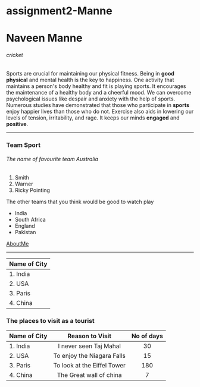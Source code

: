 # assignment2-Manne

# Naveen Manne

###### cricket

Sports are crucial for maintaining our physical fitness. Being in **good physical** and mental health is the key to happiness. One activity that maintains a person's body healthy and fit is playing sports. It encourages the maintenance of a healthy body and a cheerful mood. We can overcome psychological issues like despair and anxiety with the help of sports. Numerous studies have demonstrated that those who participate in **sports** enjoy happier lives than those who do not. Exercise also aids in lowering our levels of tension, irritability, and rage. It keeps our minds **engaged** and **positive**.

---

### Team Sport

###### The name of favourite team Australia

1. Smith
2. Warner
3. Ricky Pointing

The other teams that you think would be good to watch play

- India
- South Africa
- England
- Pakistan

[AboutMe](AboutMe.md)

---
|  Name of City  |
| :------------ | 
| 1. India    |
| 2. USA          |
| 3. Paris        |
| 4. China          |

### The places to visit as a tourist 

|  **Name of City**  | **Reason to Visit** | **No of days**|
| :------------ | :------------: | :------------: |
| 1. India    | I never seen Taj Mahal   | 30 |
| 2. USA          | To enjoy the Niagara Falls   | 15 |
| 3. Paris        | To look at the Eiffel Tower   | 180 |
| 4. China         |  The Great wall of china          | 7 |


